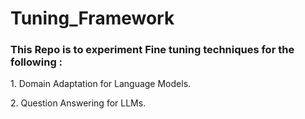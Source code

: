 # Tuning_Framework

### This Repo is to experiment Fine tuning techniques for the following :

1\. Domain Adaptation for Language Models.

2\. Question Answering for LLMs.
